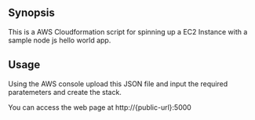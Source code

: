 ## Synopsis

This is a AWS Cloudformation script for spinning up a EC2 Instance with a sample node js hello world app. 



## Usage

Using the AWS console upload this JSON file and input the required paratemeters and create the stack.

You can access the web page at http://{public-url}:5000
 
